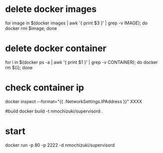# delete docker images
for image in $(docker images | awk '{ print $3 }' | grep -v IMAGE); do docker rmi $image; done

# delete docker container
for i in $(docker ps -a | awk '{ print $1 }' | grep -v CONTAINER); do docker rm ${i}; done

# check container ip
docker inspect --format="{{ .NetworkSettings.IPAddress }}" XXXX

#build
docker build -t nmochizuki/supervisord .

# start
docker run -p 80 -p 2222 -d nmochizuki/supervisord
